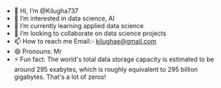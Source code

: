 - 👋 Hi, I’m @Kilugha737
- 👀 I’m interested in data science, AI
- 🌱 I’m currently learning applied data science
- 💞️ I’m looking to collaborate on  data science projects 
- 📫 How to reach me
  Email:- kilughae@gmail.com
- 😄 Pronouns: Mr
- ⚡ Fun fact: The world's total data storage capacity is estimated to be around 295 exabytes, which is roughly equivalent to 295 billion gigabytes. That's a lot of zeros!

<!---
Kilugha737/Kilugha737 is a ✨ special ✨ repository because its `README.md` (this file) appears on your GitHub profile.
You can click the Preview link to take a look at your changes.
--->
